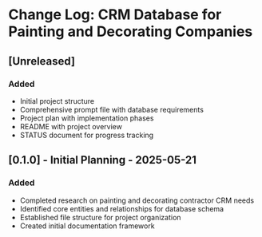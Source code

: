 # Change Log: CRM Database for Painting and Decorating Companies

## [Unreleased]

### Added
- Initial project structure
- Comprehensive prompt file with database requirements
- Project plan with implementation phases
- README with project overview
- STATUS document for progress tracking

## [0.1.0] - Initial Planning - 2025-05-21

### Added
- Completed research on painting and decorating contractor CRM needs
- Identified core entities and relationships for database schema
- Established file structure for project organization
- Created initial documentation framework
